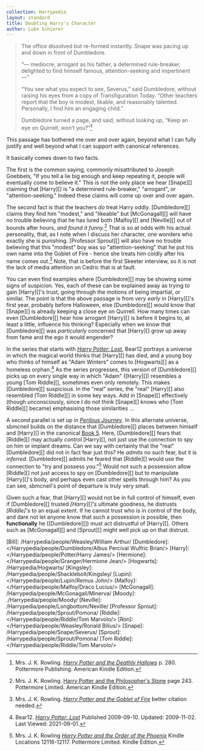 ```yaml
---
collection: Harrypedia
layout: standard
title: Doubting Harry's Character
author: Luke Schierer
---
```


> The office dissolved but re-formed instantly. Snape was pacing up and down in
> front of Dumbledore.
>
> “— mediocre, arrogant as his father, a determined rule-breaker, delighted to
> find himself famous, attention-seeking and impertinent —”
>
> “You see what you expect to see, Severus,” said Dumbledore, without raising
> his eyes from a copy of Transfiguration Today. “Other teachers report that the
> boy is modest, likable, and reasonably talented. Personally, I find him an
> engaging child.”
>
> Dumbledore turned a page, and said, without looking up, “Keep an eye on
> Quirrell, won’t you?”[^20210901-1]

This passage has bothered me over and over again, beyond what I can fully
justify and well beyond what I can support with canonical references.

It basically comes down to two facts.

The first is the common saying, commonly misattributed to Joseph Goebbels, "If
you tell a lie big enough and keep repeating it, people will eventually come to
believe it." This is not the only place we hear [Snape][] claiming that
[Harry][] is "a determined rule-breaker," "arrogant", or "attention-seeking."
Indeed these claims will come up over and over again.

The second fact is that the teachers _do_ treat Harry oddly. [Dumbledore][]
claims they find him "modest," and "likeable" but [McGonagall][] will have no
trouble believing that he has lured both [Malfoy][] and [Neville][] out of
bounds after hours, _and found it funny._[^231003-4] That is so at odds with
his actual
personality, that, as I note when I discuss her character, one wonders who
exactly she is punishing. [Professor Sprout][] will also have no trouble
believing that this "modest" boy was so "attention-seeking" that he put his own
name into the Goblet of Fire - hence she treats him coldly after his name comes
out.[^20210901-2] Note, that is before the first Skeeter interview, so it is
not the lack of media attention on Cedric that is at fault.

You can even find examples where [Dumbledore][] may be showing some signs of
suspicion. Yes, each of these can be explained away as trying to gain
[Harry][]'s trust, going through the motions of being impartial, or similar.
The point is that the above passage is from _very early_ in [Harry][]'s first
year, probably before Halloween, else [Dumbledore][] would know that [Snape][]
is already keeping a close eye on Quirrell. How many times can even
[Dumbledore][] hear how arrogant [Harry][] is before it begins to, at least a
little, influence his thinking? Especially when we know that [Dumbledore][]
was _particularly_ concerned that [Harry][] grow up away from fame and the ego
it would engender?

In the series that starts with _[Harry Potter: Lost][B12HPL1]_, Bear12 portrays
a universe in which the magical world thinks that [Harry][] has died, and a
young boy who thinks of himself as "Adam Winters" comes to [Hogwarts][] as a
homeless orphan.[^20210901-3] As the series progresses, this version of
[Dumbledore][] picks up on every single way in which "Adam" \([Harry][]\)
resembles a young [Tom Riddle][], sometimes even only remotely. This makes
[Dumbledore][] suspicious. In the "real" series, the "real" [Harry][] also
resembled [Tom Riddle][] in some key ways. Add in [Snape][] effectively
(though unconsciously, since I do not think [Snape][] knows who [Tom Riddle][]
became) emphasising those similarities …

A second parallel is set up in _[Perilous Journey][]_. In this alternate
universe, sbmcneil builds on the distance that [Dumbledore][] places between
himself and [Harry][] in the canonical [Book 5][]. Here, [Dumbledore][] fears
that [Riddle][] may actually _control_ [Harry][], not just use the connection
to spy on him or implant dreams. Can we say with certainty that the "real"
[Dumbledore][] did not in fact fear just this? He _admits_ no such fear, but
it is _inferred_. [Dumbledore][] admits he feared that [Riddle][] would use the
connection to "try and possess you."[^221109-1] Would not such a possession
allow [Riddle][] not just access to spy on [Dumbledore][] but to manipulate
[Harry][]'s body, and perhaps even cast other spells through him? As you can
see, sbmcneil's point of departure is truly very small.

Given such a fear, that [Harry][] would not be in full control of himself, even
if [Dumbledore][] trusted _[Harry][]'s_ ultimate goodness, he distrusts
_[Riddle]'s_ to an equal extent. If he cannot trust who is in control of the
body, and dare not let anyone know that such a possession is possible, then
**functionally** he ([Dumbledore][]) must act distrustful of [Harry][]. Others
such as [McGonagall][] and [Sprout][] might well pick up on that distrust.

[^231003-4]:
    Mrs. J. K. Rowling. [Harry Potter and the Philosopher's Stone]
    page 243. Pottermore Limited. American Kindle Edition.

[^221109-1]:
    Mrs. J. K. Rowling
    _[Harry Potter and the Order of the Phoenix]_
    Kindle Locations 12116-12117. Pottermore Limited. Kindle Edition.

[Book 5]: https://www.librarything.com/work/115/book/225886709
[Perilous Journey]: https://www.fanfiction.net/s/8281675

[^20210901-1]:
    Mrs. J. K. Rowling.
    _[Harry Potter and the Deathly Hallows]_
    p. 280. Pottermore Publishing. American Kindle Edition.

[Harry Potter and the Deathly Hallows]: https://www.librarything.com/work/3577382/
[Harry Potter and the Order of the Phoenix]: https://www.librarything.com/work/115/
[Harry Potter and the Philosopher's Stone]: https://www.librarything.com/work/5403381/
[Harry Potter and the Goblet of Fire]: https://www.librarything.com/work/113/

[^20210901-2]:
    Mrs. J. K. Rowling.
    _[Harry Potter and the Goblet of Fire]_
    better citation needed.

[^20210901-3]:
    Bear12. _[Harry Potter: Lost][B12HPL2]_
    Published 2009-09-10. Updated: 2009-11-02. Last Viewed: 2021-09-01.

[B12HPL1]: https://www.fanfiction.net/s/5366780
[B12HPL2]: https://www.fanfiction.net/s/5366780

[Bill]: /Harrypedia/people/Weasley/William Arthur/
[Dumbledore]: </Harrypedia/people/Dumbledore/Albus Percival Wulfric Brian/>
[Harry]: </Harrypedia/people/Potter/Harry James/>
[Hermione]: </Harrypedia/people/Granger/Hermione Jean/>
[Hogwarts]: /Harrypedia/Hogwarts/
[Kingsley]: /Harrypedia/people/Shacklebolt/Kingsley/
[Lupin]: </Harrypedia/people/Lupin/Remus John/>
[Malfoy]: </Harrypedia/people/Malfoy/Draco Lucius/>
[McGonagall]: /Harrypedia/people/McGonagall/Minerva/
[Moody]: ./Harrypedia/people/Moody/
[Neville]: /Harrypedia/people/Longbottom/Neville/
[Professor Sprout]: /Harrypedia/people/Sprout/Pomona/
[Riddle]: </Harrypedia/people/Riddle/Tom Marvolo/>
[Ron]: </Harrypedia/people/Weasley/Ronald Bilius/>
[Snape]: /Harrypedia/people/Snape/Severus/
[Sprout]: /Harrypedia/people/Sprout/Pomona/
[Tom Riddle]: </Harrypedia/people/Riddle/Tom Marvolo/>

